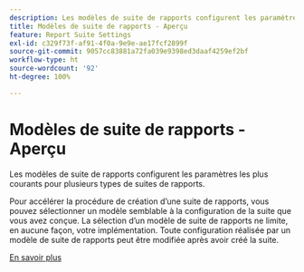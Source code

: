 ```yaml
---
description: Les modèles de suite de rapports configurent les paramètres les plus courants pour plusieurs types de suites de rapports.
title: Modèles de suite de rapports - Aperçu
feature: Report Suite Settings
exl-id: c329f73f-af91-4f0a-9e9e-ae17fcf2899f
source-git-commit: 9057cc83881a72fa039e9398ed3daaf4259ef2bf
workflow-type: ht
source-wordcount: '92'
ht-degree: 100%

---
```


# Modèles de suite de rapports - Aperçu

Les modèles de suite de rapports configurent les paramètres les plus courants pour plusieurs types de suites de rapports.

Pour accélérer la procédure de création d’une suite de rapports, vous pouvez sélectionner un modèle semblable à la configuration de la suite que vous avez conçue. La sélection d’un modèle de suite de rapports ne limite, en aucune façon, votre implémentation. Toute configuration réalisée par un modèle de suite de rapports peut être modifiée après avoir créé la suite.

[En savoir plus](/help/admin/admin/c-manage-report-suites/c-report-suite-templates/default-rs-template.md)
